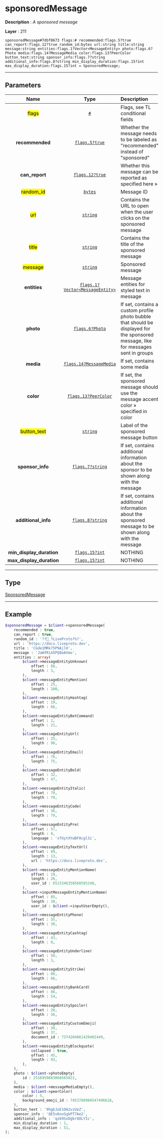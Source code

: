 # sponsoredMessage

**Description** : *A sponsored message*

**Layer** : 211

```tl
sponsoredMessage#7dbf8673 flags:# recommended:flags.5?true can_report:flags.12?true random_id:bytes url:string title:string message:string entities:flags.1?Vector<MessageEntity> photo:flags.6?Photo media:flags.14?MessageMedia color:flags.13?PeerColor button_text:string sponsor_info:flags.7?string additional_info:flags.8?string min_display_duration:flags.15?int max_display_duration:flags.15?int = SponsoredMessage;
```

---

## Parameters

| Name | Type | Description |
| :---: | :---: | :--- |
| <mark>flags</mark> | [`#`](type/#) | Flags, see TL conditional fields |
| **recommended** | [`flags.5?true`](type/true) | Whether the message needs to be labeled as "recommended" instead of "sponsored" |
| **can_report** | [`flags.12?true`](type/true) | Whether this message can be reported as specified here » |
| <mark>random_id</mark> | [`bytes`](type/bytes) | Message ID |
| <mark>url</mark> | [`string`](type/string) | Contains the URL to open when the user clicks on the sponsored message |
| <mark>title</mark> | [`string`](type/string) | Contains the title of the sponsored message |
| <mark>message</mark> | [`string`](type/string) | Sponsored message |
| **entities** | [`flags.1?Vector<MessageEntity>`](type/MessageEntity) | Message entities for styled text in message |
| **photo** | [`flags.6?Photo`](type/Photo) | If set, contains a custom profile photo bubble that should be displayed for the sponsored message, like for messages sent in groups |
| **media** | [`flags.14?MessageMedia`](type/MessageMedia) | If set, contains some media |
| **color** | [`flags.13?PeerColor`](type/PeerColor) | If set, the sponsored message should use the message accent color » specified in color |
| <mark>button_text</mark> | [`string`](type/string) | Label of the sponsored message button |
| **sponsor_info** | [`flags.7?string`](type/string) | If set, contains additional information about the sponsor to be shown along with the message |
| **additional_info** | [`flags.8?string`](type/string) | If set, contains additional information about the sponsored message to be shown along with the message |
| **min_display_duration** | [`flags.15?int`](type/int) | NOTHING |
| **max_display_duration** | [`flags.15?int`](type/int) | NOTHING |

---

## Type

[SponsoredMessage](type/SponsoredMessage)

---

## Example

```php
$sponsoredMessage = $client->sponsoredMessage(
	recommended : true,
	can_report : true,
	random_id : '??_?LiveProto?%?',
	url : 'https://docs.liveproto.dev',
	title : 'CGde1MRk75P9AjlH',
	message : 'JaWfR145PQ8eAVmo',
	entities : array(
		$client->messageEntityUnknown(
			offset : 88,
			length : 3,
		),
		$client->messageEntityMention(
			offset : 25,
			length : 100,
		),
		$client->messageEntityHashtag(
			offset : 19,
			length : 66,
		),
		$client->messageEntityBotCommand(
			offset : 2,
			length : 21,
		),
		$client->messageEntityUrl(
			offset : 25,
			length : 90,
		),
		$client->messageEntityEmail(
			offset : 76,
			length : 75,
		),
		$client->messageEntityBold(
			offset : 32,
			length : 47,
		),
		$client->messageEntityItalic(
			offset : 79,
			length : 70,
		),
		$client->messageEntityCode(
			offset : 36,
			length : 79,
		),
		$client->messageEntityPre(
			offset : 57,
			length : 9,
			language : 'xTGytXYwBF8cgl3i',
		),
		$client->messageEntityTextUrl(
			offset : 89,
			length : 13,
			url : 'https://docs.liveproto.dev',
		),
		$client->messageEntityMentionName(
			offset : 19,
			length : 26,
			user_id : 6515246358568585248,
		),
		$client->inputMessageEntityMentionName(
			offset : 85,
			length : 30,
			user_id : $client->inputUserEmpty(),
		),
		$client->messageEntityPhone(
			offset : 55,
			length : 30,
		),
		$client->messageEntityCashtag(
			offset : 43,
			length : 0,
		),
		$client->messageEntityUnderline(
			offset : 50,
			length : 1,
		),
		$client->messageEntityStrike(
			offset : 80,
			length : 66,
		),
		$client->messageEntityBankCard(
			offset : 86,
			length : 54,
		),
		$client->messageEntitySpoiler(
			offset : 20,
			length : 56,
		),
		$client->messageEntityCustomEmoji(
			offset : 30,
			length : 37,
			document_id : 7374204061429402449,
		),
		$client->messageEntityBlockquote(
			collapsed : true,
			offset : 45,
			length : 93,
		),
	),
	photo : $client->photoEmpty(
		id : 2516959683068565822,
	),
	media : $client->messageMediaEmpty(),
	color : $client->peerColor(
		color : 5,
		background_emoji_id : 7453788988547496618,
	),
	button_text : '9hgbJoE1OA2vzUeZ',
	sponsor_info : 'QE5v6noSgkPT7Ae2',
	additional_info : 'qz69SxDgbrQOLYIc',
	min_display_duration : 1,
	max_display_duration : 51,
);
```